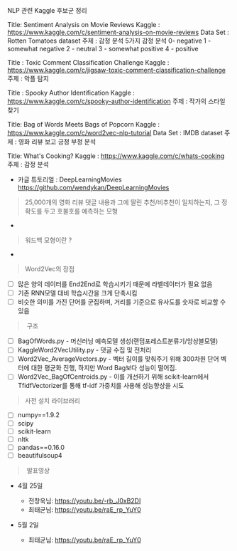 NLP 관련 Kaggle 후보군 정리


Title: Sentiment Analysis on Movie Reviews
Kaggle : https://www.kaggle.com/c/sentiment-analysis-on-movie-reviews
Data Set : Rotten Tomatoes dataset
주제 : 감정 분석 5가지 감정 분석 
0- negative
1 - somewhat negative
2 - neutral
3 - somewhat positive
4 - positive

Title : Toxic Comment Classification Challenge
Kaggle : https://www.kaggle.com/c/jigsaw-toxic-comment-classification-challenge
주제 : 악플 탐지

Title : Spooky Author Identification
Kaggle : https://www.kaggle.com/c/spooky-author-identification
주제 : 작가의 스타일 찾기

Title: Bag of Words Meets Bags of Popcorn
Kaggle : https://www.kaggle.com/c/word2vec-nlp-tutorial
Data Set : IMDB dataset
주제 : 영화 리뷰 보고 긍정 부정 분석

Title: What's Cooking?
Kaggle : https://www.kaggle.com/c/whats-cooking
주제 : 감정 분석



- 카글 튜토리얼 : DeepLearningMovies https://github.com/wendykan/DeepLearningMovies
>  25,000개의 영화 리뷰 댓글 내용과 그에 딸린 추천/비추천이 일치하는지, 그 정확도를 두고 호불호를 예측하는 모형
- 
>  워드백 모형이란 ? 
- 
>  Word2Vec의 장점 
* [ ]  많은 양의 데이터를 End2End로 학습시키기 때문에 라벨데이터가 필요 없음
* [ ]  기존 RNN모델 대비 학습시간을 크게 단축시킴
* [ ]  비슷한 의미를 가진 단어를 군집하며, 거리를 기준으로 유사도를 숫자로 비교할 수 있음

>  구조
* [ ]  BagOfWords.py - 머신러닝 예측모델 생성(랜덤포레스트분류기/앙상블모델)
* [ ]  KaggleWord2VecUtility.py - 댓글 수집 및 전처리
* [ ]  Word2Vec_AverageVectors.py - 벡터 길이를 맞춰주기 위해 300차원 단어 벡터에 대한 평균화 진행, 하지만 Word Bag보다 성능이 떨어짐. 
* [ ]  Word2Vec_BagOfCentroids.py - 이를 개선하기 위해 scikit-learn에서 TfidfVectorizer를 통해 tf-idf 가중치를 사용해 성능향상을 시도
>  사전 설치 라이브러리
* [ ]  numpy==1.9.2
* [ ]  scipy
* [ ]  scikit-learn
* [ ]  nltk
* [ ]  pandas==0.16.0
* [ ]  beautifulsoup4

>  발표영상
- 4월 25일

  * 전창욱님: https://youtu.be/-rb_J0xB2DI
  
  * 최태균님: https://youtu.be/raE_rp_YuY0

- 5월 2일
  * 최태균님: https://youtu.be/raE_rp_YuY0
